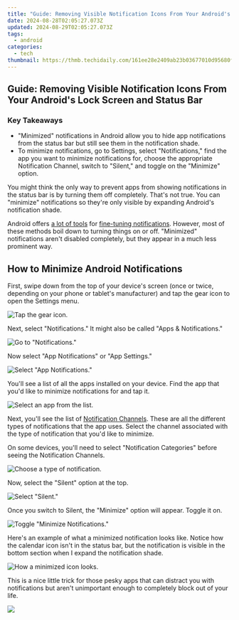 ```yaml
---
title: "Guide: Removing Visible Notification Icons From Your Android's Lock Screen and Status Bar"
date: 2024-08-28T02:05:27.073Z
updated: 2024-08-29T02:05:27.073Z
tags:
  - android
categories:
  - tech
thumbnail: https://thmb.techidaily.com/161ee28e2409ab23b03677010d95680f349d2d99e875ed1779eb3644a3f3e231.jpg
---
```


## Guide: Removing Visible Notification Icons From Your Android's Lock Screen and Status Bar

### Key Takeaways

* "Minimized" notifications in Android allow you to hide app notifications from the status bar but still see them in the notification shade.
* To minimize notifications, go to Settings, select "Notifications," find the app you want to minimize notifications for, choose the appropriate Notification Channel, switch to "Silent," and toggle on the "Minimize" option.

 You might think the only way to prevent apps from showing notifications in the status bar is by turning them off completely. That's not true. You can "minimize" notifications so they're only visible by expanding Android's notification shade.

 Android offers [a lot of tools](https://android-location-track.techidaily.com/how-to-track-nokia-c300-location-by-number-drfone-by-drfone-virtual-android/) for [fine-tuning notifications](https://screen-recording.techidaily.com/new-ultimate-choices-in-video-collaboration-software-for-2024/). However, most of these methods boil down to turning things on or off. "Minimized" notifications aren't disabled completely, but they appear in a much less prominent way.

##  How to Minimize Android Notifications

 First, swipe down from the top of your device's screen (once or twice, depending on your phone or tablet's manufacturer) and tap the gear icon to open the Settings menu.

![Tap the gear icon.](https://static1.howtogeekimages.com/wordpress/wp-content/uploads/2023/08/screenshot_20230829_144627_settings.jpg) 

 Next, select "Notifications." It might also be called "Apps & Notifications."

![Go to "Notifications."](https://static1.howtogeekimages.com/wordpress/wp-content/uploads/2023/08/screenshot_20230829_144636_settings.jpg) 

 Now select "App Notifications" or "App Settings."

![Select "App Notifications."](https://static1.howtogeekimages.com/wordpress/wp-content/uploads/2023/08/screenshot_20230829_162633_settings.jpg) 

 You'll see a list of all the apps installed on your device. Find the app that you'd like to minimize notifications for and tap it.

![Select an app from the list.](https://static1.howtogeekimages.com/wordpress/wp-content/uploads/2023/08/screenshot_20230829_162735_settings.jpg) 

 Next, you'll see the list of [Notification Channels](https://apple-account.techidaily.com/how-to-fix-when-apple-account-locked-on-iphone-8-by-drfone-ios/). These are all the different types of notifications that the app uses. Select the channel associated with the type of notification that you'd like to minimize.

 On some devices, you'll need to select "Notification Categories" before seeing the Notification Channels.

![Choose a type of notification.](https://static1.howtogeekimages.com/wordpress/wp-content/uploads/2023/08/screenshot_20230829_162819_settings.jpg) 

 Now, select the "Silent" option at the top.

![Select "Silent."](https://static1.howtogeekimages.com/wordpress/wp-content/uploads/2023/08/screenshot_20230829_162839_settings.jpg) 

 Once you switch to Silent, the "Minimize" option will appear. Toggle it on.

![Toggle "Minimize Notifications."](https://static1.howtogeekimages.com/wordpress/wp-content/uploads/2023/08/2023-08-29_16-31-33.jpg) 

 Here's an example of what a minimized notification looks like. Notice how the calendar icon isn't in the status bar, but the notification is visible in the bottom section when I expand the notification shade.

![How a minimized icon looks.](https://static1.howtogeekimages.com/wordpress/wp-content/uploads/2023/08/screenshot_20230829_162926_one-ui-home.jpg) 

 This is a nice little trick for those pesky apps that can distract you with notifications but aren't unimportant enough to completely block out of your life.

<ins class="adsbygoogle"
     style="display:block"
     data-ad-format="autorelaxed"
     data-ad-client="ca-pub-7571918770474297"
     data-ad-slot="1223367746"></ins>



<ins class="adsbygoogle"
     style="display:block"
     data-ad-client="ca-pub-7571918770474297"
     data-ad-slot="8358498916"
     data-ad-format="auto"
     data-full-width-responsive="true"></ins>



<!-- affiliate ads begin -->
<a href="https://estore.winxdvd.com/order/checkout.php?PRODS=12653853&QTY=1&AFFILIATE=108875&CART=1"><img src="https://secure.avangate.com/images/merchant/bcb41ccdc4363c6848a1d760f26c28a0/products/14_videoproc-converter-ai-box.png" border="0"></a>
<!-- affiliate ads end -->